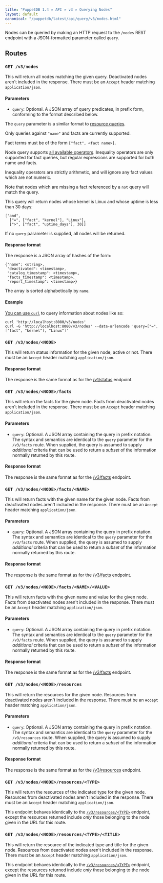 ```yaml
---
title: "PuppetDB 1.4 » API » v3 » Querying Nodes"
layout: default
canonical: "/puppetdb/latest/api/query/v3/nodes.html"
---
```


[resource]: ./resources.html
[curl]: ../curl.html#using-curl-from-localhost-non-sslhttp

Nodes can be queried by making an HTTP request to the `/nodes` REST
endpoint with a JSON-formatted parameter called `query`.


## Routes

### `GET /v3/nodes`

This will return all nodes matching the given query. Deactivated nodes
aren't included in the response. There must be an `Accept` header matching
`application/json`.

#### Parameters

* `query`: Optional. A JSON array of query predicates, in prefix form,
  conforming to the format described below.

The `query` parameter is a similar format to [resource queries][resource].

Only queries against `"name"` and facts are currently supported.

Fact terms must be of the form `["fact", <fact name>]`.

Node query supports [all available operators](./operators.html). Inequality
operators are only supported for fact queries, but regular expressions are
supported for both name and facts.

Inequality operators are strictly arithmetic, and will ignore any fact values
which are not numeric.

Note that nodes which are missing a fact referenced by a `not` query will match
the query.

This query will return nodes whose kernel is Linux and whose uptime is less
than 30 days:

    ["and",
      ["=", ["fact", "kernel"], "Linux"],
      [">", ["fact", "uptime_days"], 30]]

If no `query` parameter is supplied, all nodes will be returned.

#### Response format

The response is a JSON array of hashes of the form:

    {"name": <string>,
     "deactivated": <timestamp>,
     "catalog_timestamp": <timestamp>,
     "facts_timestamp": <timestamp>,
     "report_timestamp": <timestamp>}

The array is sorted alphabetically by `name`.

#### Example

[You can use `curl`][curl] to query information about nodes like so:

    curl 'http://localhost:8080/v3/nodes'
    curl -G 'http://localhost:8080/v3/nodes' --data-urlencode 'query=["=", ["fact", "kernel"], "Linux"]'

### `GET /v3/nodes/<NODE>`

This will return status information for the given node, active or
not. There must be an `Accept` header matching `application/json`.

#### Response format

The response is the same format as for the [/v1/status](../v1/status.html)
endpoint.

### `GET /v3/nodes/<NODE>/facts`

This will return the facts for the given node. Facts from deactivated
nodes aren't included in the response. There must be an `Accept` header
matching `application/json`.

#### Parameters

* `query`: Optional. A JSON array containing the query in prefix
  notation. The syntax and semantics are identical to the `query`
  parameter for the `/v3/facts` route. When supplied, the query is
  assumed to supply _additional_ criteria that can be used to return a
  _subset_ of the information normally returned by this route.

#### Response format

The response is the same format as for the [/v3/facts](./facts.html)
endpoint.

### `GET /v3/nodes/<NODE>/facts/<NAME>`

This will return facts with the given name for the given node. Facts
from deactivated nodes aren't included in the response. There must be
an `Accept` header matching `application/json`.

#### Parameters

* `query`: Optional. A JSON array containing the query in prefix
  notation. The syntax and semantics are identical to the `query`
  parameter for the `/v3/facts` route. When supplied, the query is
  assumed to supply _additional_ criteria that can be used to return a
  _subset_ of the information normally returned by this route.

#### Response format

The response is the same format as for the [/v3/facts](./facts.html)
endpoint.


### `GET /v3/nodes/<NODE>/facts/<NAME>/<VALUE>`

This will return facts with the given name and value for the given
node. Facts from deactivated nodes aren't included in the
response. There must be an `Accept` header matching
`application/json`.

#### Parameters

* `query`: Optional. A JSON array containing the query in prefix
  notation. The syntax and semantics are identical to the `query`
  parameter for the `/v3/facts` route. When supplied, the query is
  assumed to supply _additional_ criteria that can be used to return a
  _subset_ of the information normally returned by this route.

#### Response format

The response is the same format as for the [/v3/facts](./facts.html)
endpoint.

### `GET /v3/nodes/<NODE>/resources`

This will return the resources for the given node. Resources from
deactivated nodes aren't included in the response. There must be an
`Accept` header matching `application/json`.

#### Parameters

* `query`: Optional. A JSON array containing the query in prefix
  notation. The syntax and semantics are identical to the `query`
  parameter for the `/v3/resources` route. When supplied, the query is
  assumed to supply _additional_ criteria that can be used to return a
  _subset_ of the information normally returned by this route.

#### Response format

The response is the same format as for the [/v3/resources][resource]
endpoint.

### `GET /v3/nodes/<NODE>/resources/<TYPE>`

This will return the resources of the indicated type for the given
node. Resources from deactivated nodes aren't included in the
response. There must be an `Accept` header matching
`application/json`.

This endpoint behaves identically to the
[`/v3/resources/<TYPE>`][resource] endpoint, except the resources
returned include _only_ those belonging to the node given in the URL
for this route.

### `GET /v3/nodes/<NODE>/resources/<TYPE>/<TITLE>`

This will return the resource of the indicated type and title for the
given node. Resources from deactivated nodes aren't included in the
response. There must be an `Accept` header matching
`application/json`.

This endpoint behaves identically to the
[`/v3/resources/<TYPE>`][resource] endpoint, except the resources
returned include _only_ those belonging to the node given in the URL
for this route.
